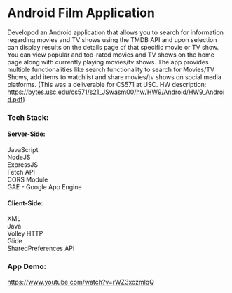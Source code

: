 # Android Film Application

Developod an Android application that allows you to search for information regarding movies and TV shows using the TMDB API and upon selection can display results on the details page of that specific movie or TV show. You can view popular and top-rated movies and TV shows on the home page along with currently playing movies/tv shows. The app provides multiple functionalities like search functionality to search for Movies/TV Shows, add items to watchlist and share movies/tv shows on social media platforms. (This was a deliverable for CS571 at USC. HW description: https://bytes.usc.edu/cs571/s21_JSwasm00/hw/HW9/Android/HW9_Android.pdf)

### Tech Stack:
#### Server-Side:  
JavaScript  
NodeJS  
ExpressJS  
Fetch API  
CORS Module  
GAE - Google App Engine
  
#### Client-Side:  
XML  
Java  
Volley HTTP  
Glide  
SharedPreferences API 
  
### App Demo:
https://www.youtube.com/watch?v=rWZ3xozmlqQ